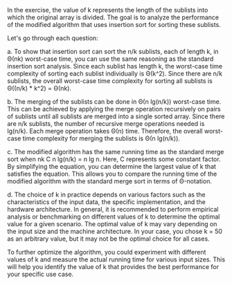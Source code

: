 In the exercise, the value of k represents the length of the sublists into
which the original array is divided. The goal is to analyze the performance
of the modified algorithm that uses insertion sort for sorting these sublists.

Let's go through each question:

a. To show that insertion sort can sort the n/k sublists, each of length k, in
Θ(nk) worst-case time, you can use the same reasoning as the standard insertion
sort analysis. Since each sublist has length k, the worst-case time complexity of
sorting each sublist individually is Θ(k^2). Since there are n/k sublists, the
overall worst-case time complexity for sorting all sublists is Θ((n/k) \* k^2) = Θ(nk).

b. The merging of the sublists can be done in Θ(n lg(n/k)) worst-case time. 
This can be achieved by applying the merge operation recursively on pairs of sublists
until all sublists are merged into a single sorted array. Since there are n/k sublists,
the number of recursive merge operations needed is lg(n/k). Each merge operation takes
Θ(n) time. Therefore, the overall worst-case time complexity for merging the sublists
is Θ(n lg(n/k)).

c. The modified algorithm has the same running time as the standard merge sort when
nk C n lg(n/k) = n lg n. Here, C represents some constant factor. By simplifying the
equation, you can determine the largest value of k that satisfies the equation. This
allows you to compare the running time of the modified algorithm with the standard
merge sort in terms of Θ-notation.

d. The choice of k in practice depends on various factors such as the characteristics
of the input data, the specific implementation, and the hardware architecture.
In general, it is recommended to perform empirical analysis or benchmarking on
different values of k to determine the optimal value for a given scenario. The optimal
value of k may vary depending on the input size and the machine architecture.
In your case, you chose k = 50 as an arbitrary value, but it may not be the optimal
choice for all cases.

To further optimize the algorithm, you could experiment with different values of k and
measure the actual running time for various input sizes. This will help you identify the
value of k that provides the best performance for your specific use case.
